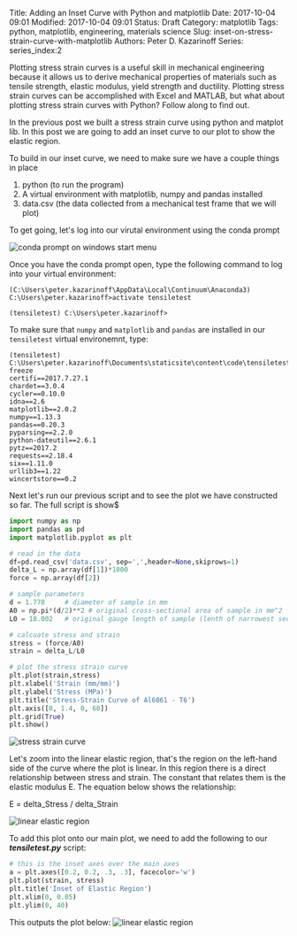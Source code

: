 Title: Adding an Inset Curve with Python and matplotlib
Date: 2017-10-04 09:01
Modified: 2017-10-04 09:01
Status: Draft
Category: matplotlib
Tags: python, matplotlib, engineering, materials science
Slug: inset-on-stress-strain-curve-with-matplotlib
Authors: Peter D. Kazarinoff
Series:
series_index:2

Plotting stress strain curves is a useful skill in mechanical engineering because it allows us to derive mechanical properties of materials such as tensile strength, elastic modulus, yield strength and ductility. Plotting stress strain curves can be accomplished with Excel and MATLAB, but what about plotting stress strain curves with Python? Follow along to find out.

In the previous post we built a stress strain curve using python and matplot lib. In this post we are going to add an inset curve to our plot to show the elastic region. 

To build in our inset curve, we need to make sure we have a couple things in place

1. python (to run the program) 
2. A virtual environment with matplotlib, numpy and pandas installed
3. data.csv (the data collected from a mechanical test frame that we will plot)

To get going, let's log into our virutal environment using the conda prompt

![conda prompt on windows start menu]({filename}/images/conda_in_windows_start_menu.png)


Once you have the conda prompt open, type the following command to log into your virtual environment:

```
(C:\Users\peter.kazarinoff\AppData\Local\Continuum\Anaconda3) C:\Users\peter.kazarinoff>activate tensiletest

(tensiletest) C:\Users\peter.kazarinoff>

```
To make sure that ```numpy``` and ```matplotlib``` and ```pandas``` are installed in our ```tensiletest``` virtual environemnt, type:

```
(tensiletest) C:\Users\peter.kazarinoff\Documents\staticsite\content\code\tensiletest>pip freeze
certifi==2017.7.27.1
chardet==3.0.4
cycler==0.10.0
idna==2.6
matplotlib==2.0.2
numpy==1.13.3
pandas==0.20.3
pyparsing==2.2.0
python-dateutil==2.6.1
pytz==2017.2
requests==2.18.4
six==1.11.0
urllib3==1.22
wincertstore==0.2
```

Next let's run our previous script and to see the plot we have constructed so far. The full script is show$

```python
import numpy as np
import pandas as pd
import matplotlib.pyplot as plt

# read in the data
df=pd.read_csv('data.csv', sep=',',header=None,skiprows=1)
delta_L = np.array(df[1])*1000  
force = np.array(df[2])

# sample parameters
d = 1.778     # diameter of sample in mm
A0 = np.pi*(d/2)**2 # original cross-sectional area of sample in mm^2
L0 = 18.002   # original gauge length of sample (lenth of narrowest section)

# calcuate stress and strain
stress = (force/A0)
strain = delta_L/L0

# plot the stress strain curve
plt.plot(strain,stress)
plt.xlabel('Strain (mm/mm)')
plt.ylabel('Stress (MPa)')
plt.title('Stress-Strain Curve of Al6061 - T6')
plt.axis([0, 1.4, 0, 60])
plt.grid(True)
plt.show()
```

![stress strain curve]({filename}/images/stress_strain_curve3.png)

Let's zoom into the linear elastic region, that's the region on the left-hand side of the curve where the plot is linear. In this region there is a direct relationship between stress and strain. The constant that relates them is the elastic modulus E. The equation below shows the relationship:

E = delta_Stress / delta_Strain

![linear elastic region]({filename}/images/linear_elastic_region.png)

To add this plot onto our main plot, we need to add the following to our ***tensiletest.py*** script:

```python
# this is the inset axes over the main axes
a = plt.axes([0.2, 0.2, .3, .3], facecolor='w')
plt.plot(strain, stress)
plt.title('Inset of Elastic Region')
plt.xlim(0, 0.05)
plt.ylim(0, 40)
```

This outputs the plot below:
![linear elastic region]({filename}/images/stress_strain_with_inset.png)
